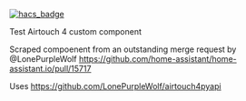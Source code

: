 [![hacs_badge](https://img.shields.io/badge/HACS-Deafult-orange.svg?style=for-the-badge)](https://github.com/custom-components/hacs)

Test Airtouch 4 custom component

Scraped compoenent from an outstanding merge request by @LonePurpleWolf
https://github.com/home-assistant/home-assistant.io/pull/15717

Uses https://github.com/LonePurpleWolf/airtouch4pyapi

